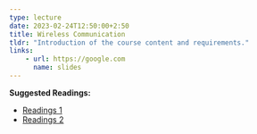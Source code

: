 ```yaml
---
type: lecture
date: 2023-02-24T12:50:00+2:50
title: Wireless Communication 
tldr: "Introduction of the course content and requirements."
links: 
    - url: https://google.com
      name: slides
---
```

**Suggested Readings:**
- [Readings 1](http://example.com)
- [Readings 2](http://example.com)

